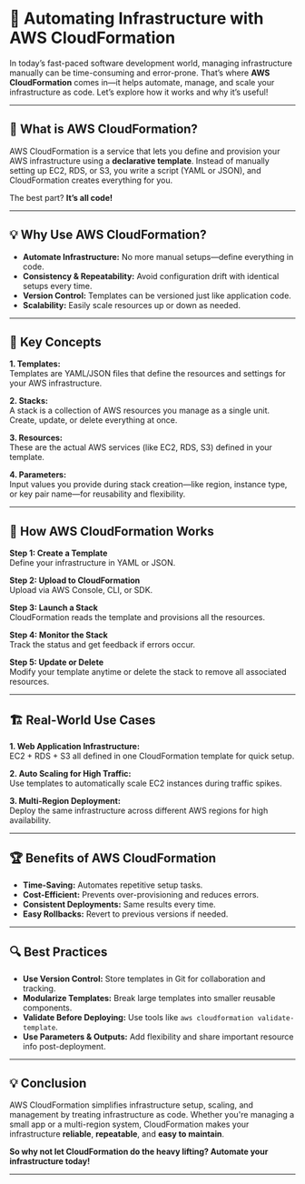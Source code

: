 # 🚀 Automating Infrastructure with AWS CloudFormation

In today’s fast-paced software development world, managing infrastructure manually can be time-consuming and error-prone. That’s where **AWS CloudFormation** comes in—it helps automate, manage, and scale your infrastructure as code. Let’s explore how it works and why it’s useful!

---

## 🤔 What is AWS CloudFormation?

AWS CloudFormation is a service that lets you define and provision your AWS infrastructure using a **declarative template**. Instead of manually setting up EC2, RDS, or S3, you write a script (YAML or JSON), and CloudFormation creates everything for you.

The best part? **It’s all code!**

---

## 💡 Why Use AWS CloudFormation?

- **Automate Infrastructure:** No more manual setups—define everything in code.
- **Consistency & Repeatability:** Avoid configuration drift with identical setups every time.
- **Version Control:** Templates can be versioned just like application code.
- **Scalability:** Easily scale resources up or down as needed.

---

## 🔑 Key Concepts

**1. Templates:**  
Templates are YAML/JSON files that define the resources and settings for your AWS infrastructure.

**2. Stacks:**  
A stack is a collection of AWS resources you manage as a single unit. Create, update, or delete everything at once.

**3. Resources:**  
These are the actual AWS services (like EC2, RDS, S3) defined in your template.

**4. Parameters:**  
Input values you provide during stack creation—like region, instance type, or key pair name—for reusability and flexibility.

---

## 🚀 How AWS CloudFormation Works

**Step 1: Create a Template**  
Define your infrastructure in YAML or JSON.

**Step 2: Upload to CloudFormation**  
Upload via AWS Console, CLI, or SDK.

**Step 3: Launch a Stack**  
CloudFormation reads the template and provisions all the resources.

**Step 4: Monitor the Stack**  
Track the status and get feedback if errors occur.

**Step 5: Update or Delete**  
Modify your template anytime or delete the stack to remove all associated resources.

---

## 🏗️ Real-World Use Cases

**1. Web Application Infrastructure:**  
EC2 + RDS + S3 all defined in one CloudFormation template for quick setup.

**2. Auto Scaling for High Traffic:**  
Use templates to automatically scale EC2 instances during traffic spikes.

**3. Multi-Region Deployment:**  
Deploy the same infrastructure across different AWS regions for high availability.

---

## 🏆 Benefits of AWS CloudFormation

- **Time-Saving:** Automates repetitive setup tasks.
- **Cost-Efficient:** Prevents over-provisioning and reduces errors.
- **Consistent Deployments:** Same results every time.
- **Easy Rollbacks:** Revert to previous versions if needed.

---

## 🔍 Best Practices

- **Use Version Control:** Store templates in Git for collaboration and tracking.
- **Modularize Templates:** Break large templates into smaller reusable components.
- **Validate Before Deploying:** Use tools like `aws cloudformation validate-template`.
- **Use Parameters & Outputs:** Add flexibility and share important resource info post-deployment.

---

## 💡 Conclusion

AWS CloudFormation simplifies infrastructure setup, scaling, and management by treating infrastructure as code. Whether you're managing a small app or a multi-region system, CloudFormation makes your infrastructure **reliable**, **repeatable**, and **easy to maintain**.

**So why not let CloudFormation do the heavy lifting? Automate your infrastructure today!**

---
